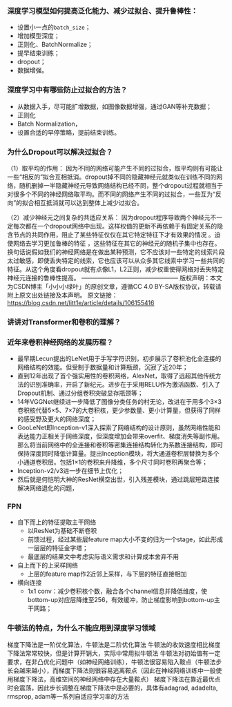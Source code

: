 ### 深度学习模型如何提高泛化能力、减少过拟合、提升鲁棒性：

- 设置小一点的`batch_size`；
- 增加模型深度；
- 正则化、BatchNormalize；
- 提早结束训练；
- dropout；
- 数据增强。

### 深度学习中有哪些防止过拟合的方法？

- 从数据入手，尽可能扩增数据，如图像数据增强，通过GAN等补充数据；
- 正则化
- Batch Normalization，
- 设置合适的早停策略，提前结束训练。

### 为什么Dropout可以解决过拟合？

（1）取平均的作用： 因为不同的网络可能产生不同的过拟合，取平均则有可能让一些“相反的”拟合互相抵消。dropout掉不同的隐藏神经元就类似在训练不同的网络，随机删掉一半隐藏神经元导致网络结构已经不同，整个dropout过程就相当于对很多个不同的神经网络取平均。而不同的网络产生不同的过拟合，一些互为“反向”的拟合相互抵消就可以达到整体上减少过拟合。

（2）减少神经元之间复杂的共适应关系： 因为dropout程序导致两个神经元不一定每次都在一个dropout网络中出现。这样权值的更新不再依赖于有固定关系的隐含节点的共同作用，阻止了某些特征仅仅在其它特定特征下才有效果的情况 。迫使网络去学习更加鲁棒的特征 ，这些特征在其它的神经元的随机子集中也存在。换句话说假如我们的神经网络是在做出某种预测，它不应该对一些特定的线索片段太过敏感，即使丢失特定的线索，它也应该可以从众多其它线索中学习一些共同的特征。从这个角度看dropout就有点像L1，L2正则，减少权重使得网络对丢失特定神经元连接的鲁棒性提高。
————————————————
版权声明：本文为CSDN博主「小小小绿叶」的原创文章，遵循CC 4.0 BY-SA版权协议，转载请附上原文出处链接及本声明。
原文链接：https://blog.csdn.net/litt1e/article/details/106155416

### 讲讲对Transformer和卷积的理解？



### 近年来卷积神经网络的发展历程？

- 最早期Lecun提出的LeNet用于手写字符识别，初步展示了卷积池化全连接的网络结构的效能。但受制于数据量和计算瓶颈，沉寂了近20年；
- 直到12年出现了首个强实用性的卷积网络，AlexNet，取得了远超其他传统方法的识别准确率，开启了新纪元。进步在于采用RELU作为激活函数、引入了Dropout机制、通过分组卷积突破显存瓶颈等；
- 14年VGGNet继续进一步降低了图像分类任务的村无论，改进在于用多个3×3卷积核代替5×5、7×7的大卷积核，更少参数量、更小计算量，但获得了同样的感受野及更大的网络深度；
- GooLeNet即Inception-v1深入探索了网络结构的设计原则，虽然网络性能和表达能力正相关于网络深度，但深度增加会带来overfit、梯度消失等副作用。那么将当前网络中的全连接和卷积等密集连接结构转化为系数连接结构，即可保持深度同时降低计算量。提出Inception模块，将大通道卷积层替换为多个小通道卷积层。包括1×1的卷积来升降维，多个尺寸同时卷积再聚合等；
- Inception-v2/v3进一步在细节上优化；
- 然后就是何恺明大神的ResNet横空出世，引入残差模块，通过跳层短路连接解决网络退化的问题，

### FPN

- 自下而上的特征提取主干网络
  - 以ResNet为基础不断卷积
  - 前馈过程，经过某些层feature map大小不变的归为一个stage，如此形成一层层的特征金字塔；
  - 最底层的结果文中考虑实际语义需求和计算成本舍弃不用
- 自上而下的上采样网络
  - 上层的feature map作2近邻上采样，与下层的特征直接相加
- 横向连接
  - 1x1 conv：减少卷积核个数，融合各个channel信息并降低维度，使bottom-up对应层降维至256，有效缓冲，防止梯度影响到bottom-up主干网路；

### 牛顿法的特点，为什么不能应用到深度学习领域

梯度下降法是一阶优化算法，牛顿法是二阶优化算法
牛顿法的收敛速度相比梯度下降法常常较快，但是计算开销大，实际中常用拟牛顿法
牛顿法对初始值有一定要求，在非凸优化问题中（如神经网络训练），牛顿法很容易陷入鞍点（牛顿法步长会越来越小），而梯度下降法则很容易逃离鞍点（因此在神经网络训练中一般使用梯度下降法，高维空间的神经网络中存在大量鞍点）
梯度下降法在靠近最优点时会震荡，因此步长调整在梯度下降法中是必要的，具体有adagrad, adadelta, rmsprop, adam等一系列自适应学习率的方法